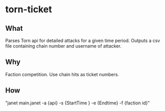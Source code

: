 # torn-ticket

## What
Parses Torn api for detailed attacks for a given time period. 
Outputs a csv file containing chain number and username of attacker.
## Why
Faction competition.
Use chain hits as ticket numbers.
## How
"janet main.janet -a {api} -s {StartTime } -e {Endtime} -f {faction id}"
